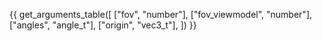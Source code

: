 {{ get_arguments_table([
    ["fov",             "number"],
    ["fov_viewmodel",   "number"],
    ["angles",          "angle_t"],
    ["origin",          "vec3_t"],
]) }}